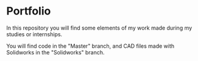 # Portfolio

In this repository you will find some elements of my work made during my studies or internships.

You will find code in the "Master" branch, and CAD files made with Solidworks in the "Solidworks" branch.
